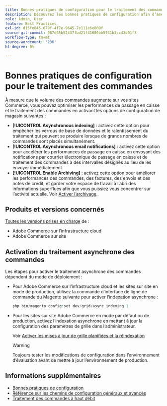 ```yaml
---
title: Bonnes pratiques de configuration pour le traitement des commandes
description: Découvrez les bonnes pratiques de configuration afin d’améliorer les performances de traitement des commandes et des passages en caisse.
role: Admin, User
feature: Best Practices
exl-id: d15fe845-670f-4f7e-9645-7e111e6e809f
source-git-commit: 987d65b52437fbd21f41600bb5741b3cc43d01f3
workflow-type: tm+mt
source-wordcount: '236'
ht-degree: 0%

---
```


# Bonnes pratiques de configuration pour le traitement des commandes

À mesure que le volume des commandes augmente sur vos sites Commerce, vous pouvez optimiser les performances de passage en caisse et le traitement des commandes en activant les options de configuration de magasin suivantes :

- **[!UICONTROL Asynchronous indexing]** : activez cette option pour empêcher les verrous de base de données et le ralentissement du traitement qui peuvent se produire lorsque de grands nombres de commandes sont placés simultanément.
- **[!UICONTROL Asynchronous email notifications]** : activez cette option pour accélérer les performances de passage en caisse en envoyant des notifications par courrier électronique de passage en caisse et de traitement des commandes à des intervalles désignés au lieu de les envoyer immédiatement.
- **[!UICONTROL Enable Archiving]** : activez cette option pour améliorer les performances des commandes, des factures, des envois et des notes de crédit, et garder votre espace de travail à l’abri des informations superflues afin que vous puissiez vous concentrer sur l’activité actuelle. Voir [Activer l’archivage](https://experienceleague.adobe.com/fr/docs/commerce-admin/stores-sales/order-management/orders/order-archive).

## Produits et versions concernés

[Toutes les versions prises en charge](../../../release/versions.md) de :

- Adobe Commerce sur l’infrastructure cloud
- Adobe Commerce sur site

## Activation du traitement asynchrone des commandes

Les étapes pour activer le traitement asynchrone des commandes dépendent du mode de déploiement :

- Pour Adobe Commerce sur l’infrastructure cloud et les sites sur site en mode de production, utilisez la commande d’interface de ligne de commande du Magento suivante pour activer l’indexation asynchrone :

  ```php
  php bin/magento config:set dev/grid/async_indexing 1
  ```

- Pour les sites sur site Adobe Commerce en mode par défaut ou de production, activez l’indexation asynchrone en mettant à jour la configuration des paramètres de grille dans l’administrateur.

  Voir [Activer les mises à jour de grille planifiées et la réindexation](https://experienceleague.adobe.com/docs/commerce-admin/stores-sales/order-management/orders/order-scheduled-operations.html?lang=fr#enable-scheduled-grid-updates-and-reindexing)

  >[!WARNING]
  >
  >Toujours tester les modifications de configuration dans l’environnement d’évaluation avant de mettre à jour l’environnement de production.

## Informations supplémentaires

- [Bonnes pratiques de configuration](../../../performance/configuration.md)
- [Référence sur les chemins de configuration généraux et avancés](../../../configuration/reference/config-reference-general.md)
- [Traitement des commandes à haut débit](../../../performance/high-throughput-order-processing.md)
